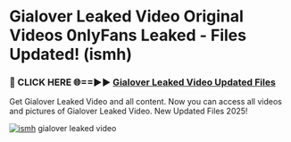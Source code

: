 # Gialover Leaked Video Original Videos 0nlyFans Leaked - Files Updated! (ismh)

<h3>🔴 CLICK HERE 🌐==►► <a href="https://tinyurl.com/3hn5wdd3" rel="nofollow">Gialover Leaked Video Updated Files</a></h3>

Get Gialover Leaked Video and all content. Now you can access all videos and pictures of Gialover Leaked Video. New Updated Files 2025!

[![ismh](https://i.imgur.com/4HnBqBT.gif)](https://tinyurl.com/3hn5wdd3)
gialover leaked video